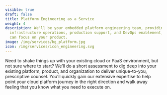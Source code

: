 ```yaml
---
visible: true
draft: false
title: Platform Engineering as a Service
weight: 4
description: We'll be your embedded platform engineering team, providing
  infrastructure operations, production support, and DevOps enablement, so you
  can focus on your product.
image: /img/services/bg_platform.jpg
icon: /img/services/icon_engineering.svg
---
```


Need to shake things up with your existing cloud or PaaS environment, but not sure where to start? We’ll do a short assessment to dig deep into your existing platform, product, and organization to deliver unique-to-you, prescriptive counsel. You’ll quickly gain our extensive expertise to help point your cloud platform journey in the right direction and walk away feeling that you know what you need to execute on.